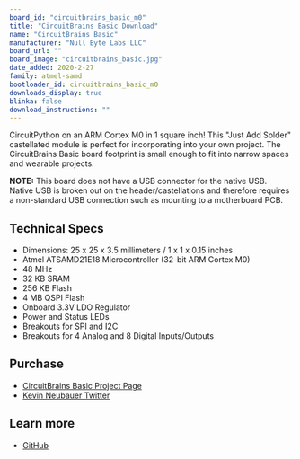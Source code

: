 ```yaml
---
board_id: "circuitbrains_basic_m0"
title: "CircuitBrains Basic Download"
name: "CircuitBrains Basic"
manufacturer: "Null Byte Labs LLC"
board_url: ""
board_image: "circuitbrains_basic.jpg"
date_added: 2020-2-27
family: atmel-samd
bootloader_id: circuitbrains_basic_m0
downloads_display: true
blinka: false
download_instructions: ""
---
```


CircuitPython on an ARM Cortex M0 in 1 square inch! This "Just Add Solder" castellated module is perfect for incorporating into your own project. The CircuitBrains Basic board footprint is small enough to fit into narrow spaces and wearable projects.

**NOTE:** This board does not have a USB connector for the native USB. Native USB is broken out on the header/castellations and therefore requires a non-standard USB connection such as mounting to a motherboard PCB.

## Technical Specs

- Dimensions: 25 x 25 x 3.5 millimeters / 1 x 1 x 0.15 inches
- Atmel ATSAMD21E18 Microcontroller (32-bit ARM Cortex M0)
- 48 MHz
- 32 KB SRAM
- 256 KB Flash
- 4 MB QSPI Flash
- Onboard 3.3V LDO Regulator
- Power and Status LEDs
- Breakouts for SPI and I2C
- Breakouts for 4 Analog and 8 Digital Inputs/Outputs

## Purchase

* [CircuitBrains Basic Project Page](https://kevinneubauer.com/portfolio/circuitbrains-basic/)
* [Kevin Neubauer Twitter](https://twitter.com/kevinneubauer)

## Learn more

* [GitHub](https://github.com/neubauek/CircuitBrains)

